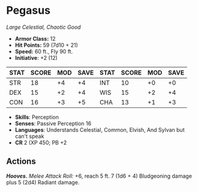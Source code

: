 # Pegasus

*Large Celestial, Chaotic Good*

- **Armor Class:** 12
- **Hit Points:** 59 (7d10 + 21)
- **Speed:** 60 ft., Fly 90 ft.
- **Initiative**: +2 (12)

|STAT|SCORE|MOD|SAVE|STAT|SCORE|MOD|SAVE|
| --- | --- | --- | ---- |---| --- | --- | ---- |
| STR | 18 | +4 | +4 | INT | 10 | +0 | +0 |
| DEX | 15 | +2 | +4 | WIS | 15 | +2 | +4 |
| CON | 16 | +3 | +5 | CHA | 13 | +1 | +3 |

- **Skills**: Perception
- **Senses**: Passive Perception 16
- **Languages**: Understands Celestial, Common, Elvish, And Sylvan but can't speak
- **CR** 2 (XP 450; PB +2

## Actions

***Hooves.*** *Melee Attack Roll:* +6, reach 5 ft. 7 (1d6 + 4) Bludgeoning damage plus 5 (2d4) Radiant damage.

